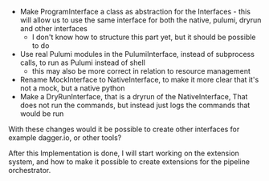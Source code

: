 - Make ProgramInterface a class as abstraction for the Interfaces - this will allow us to use the same interface for both the native, pulumi, dryrun and other interfaces
    - I don't know how to structure this part yet, but it should be possible to do
- Use real Pulumi modules in the PulumiInterface, instead of subprocess calls, to run as Pulumi instead of shell 
    - this may also be more correct in relation to resource management
- Rename MockInterface to NativeInterface, to make it more clear that it's not a mock, but a native python
- Make a DryRunInterface, that is a dryrun of the NativeInterface, That does not run the commands, but instead just logs the commands that would be run

With these changes would it be possible to create other interfaces for example dagger.io, or other tools?

After this Implementation is done, I will start working on the extension system, and how to make it possible to create extensions for the pipeline orchestrator.
